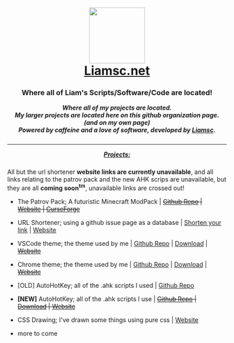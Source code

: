 <h1 align="center" style="padding:0px">
<img src="https://liamsc.net/img/icon.svg" width="128px">
<br>
<a href="https://liamsc.net/projects/">Liamsc.net</a>
</h1>
<h3 align="center" style="padding-top:0px">
Where all of Liam's Scripts/Software/Code are located!
</h3>
<h5 align="center" style="margin-top:0px;">Where all of my projects are located.
<br>My larger projects are located here on this github organization page.
<br>(and on my own page)
<br>Powered by caffeine and a love of software, developed by <a href="https://github.com/liam-s-c">Liamsc</a>.
</h5>

----

<h5 align="center" style="margin-top:0px;"><a href="https://liamsc.net/projects">Projects:</a>
</h5>

All but the url shortener **website links are currently unavailable**, and all links relating to the patrov pack and the new AHK scrips are unavailable, but they are all **coming soon**<sup><b>tm</b></sup>, unavailable links are crossed out!

- The Patrov Pack; A futuristic Minecraft ModPack | ~~[Github Repo](https://https://github.com/liamsc-net/The-Petrov-Pack) | [Website](https://liamsc.net/projects/downloads/patrov) | [CurseForge](https://#)~~
- URL Shortener; using a github issue page as a database | [Shorten your link](https://liamsc.net/60) | [Website](https://liamsc.net/shorten)
- VSCode theme; the theme used by me | [Github Repo](https://github.com/Liam-s-c/vscode-dark-theme) | [Download](https://marketplace.visualstudio.com/items?itemName=Liamsc.liamsc-net-dark&ssr=false#overview) | ~~[Website](https://liamsc.net/projects/downloads/vscode-theme)~~
- Chrome theme; the theme used by me | [Github Repo](https://github.com/Liam-s-c/Liams-Dark-Theme) | [Download](https://github.com/Liam-s-c/Liams-Dark-Theme/releases/latest) | ~~[Website](https://liamsc.net/projects/downloads/chrome-theme)~~
- [OLD] AutoHotKey; all of the .ahk scripts I used | [Github Repo](https://github.com/Liam-s-c/AHK)
- **[NEW]** AutoHotKey; all of the .ahk scripts I use | ~~[Github Repo](https://github.com/liamsc-net/ahk) | [Download](https://github.com/liamsc-net/ahk/releases/latest) | [Website](https://liamsc.net/projects/downloads/ahk)~~
- CSS Drawing; I've drawn some things using pure css | [Website](https://liamsc.net/css-drawing)

- more to come